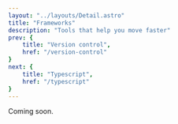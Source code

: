 ```yaml
---
layout: "../layouts/Detail.astro"
title: "Frameworks"
description: "Tools that help you move faster"
prev: {
	title: "Version control",
	href: "/version-control"
}
next: {
	title: "Typescript",
	href: "/typescript"
}
---
```


Coming soon.
